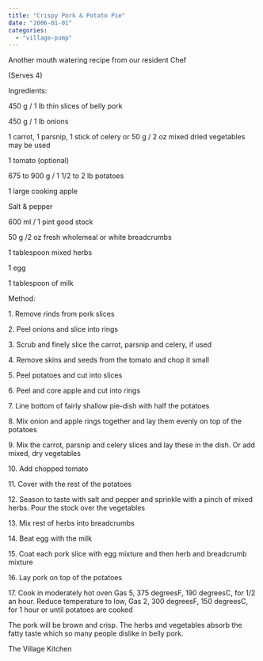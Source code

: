 ```yaml
---
title: "Crispy Pork & Potato Pie"
date: "2006-01-01"
categories: 
  - "village-pump"
---
```


Another mouth watering recipe from our resident Chef

(Serves 4)

Ingredients:

450 g / 1 lb thin slices of belly pork

450 g / 1 lb onions

1 carrot, 1 parsnip, 1 stick of celery or 50 g / 2 oz mixed dried vegetables may be used

1 tomato (optional)

675 to 900 g / 1 1/2 to 2 lb potatoes

1 large cooking apple

Salt & pepper

600 ml / 1 pint good stock

50 g /2 oz fresh wholemeal or white breadcrumbs

1 tablespoon mixed herbs

1 egg

1 tablespoon of milk

Method:

1\. Remove rinds from pork slices

2\. Peel onions and slice into rings

3\. Scrub and finely slice the carrot, parsnip and celery, if used

4\. Remove skins and seeds from the tomato and chop it small

5\. Peel potatoes and cut into slices

6\. Peel and core apple and cut into rings

7\. Line bottom of fairly shallow pie-dish with half the potatoes

8\. Mix onion and apple rings together and lay them evenly on top of the potatoes

9\. Mix the carrot, parsnip and celery slices and lay these in the dish. Or add mixed, dry vegetables

10\. Add chopped tomato

11\. Cover with the rest of the potatoes

12\. Season to taste with salt and pepper and sprinkle with a pinch of mixed herbs. Pour the stock over the vegetables

13\. Mix rest of herbs into breadcrumbs

14\. Beat egg with the milk

15\. Coat each pork slice with egg mixture and then herb and breadcrumb mixture

16\. Lay pork on top of the potatoes

17\. Cook in moderately hot oven Gas 5, 375 degreesF, 190 degreesC, for 1/2 an hour. Reduce temperature to low, Gas 2, 300 degreesF, 150 degreesC, for 1 hour or until potatoes are cooked

The pork will be brown and crisp. The herbs and vegetables absorb the fatty taste which so many people dislike in belly pork.

The Village Kitchen
